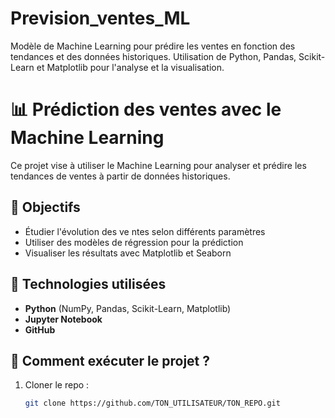 # Prevision_ventes_ML
Modèle de Machine Learning pour prédire les ventes en fonction des tendances et des données historiques. Utilisation de Python, Pandas, Scikit-Learn et Matplotlib pour l'analyse et la visualisation.

# 📊 Prédiction des ventes avec le Machine Learning

Ce projet vise à utiliser le Machine Learning pour analyser et prédire les tendances de ventes à partir de données historiques.

## 📌 Objectifs
- Étudier l'évolution des ve
  ntes selon différents paramètres
- Utiliser des modèles de régression pour la prédiction
- Visualiser les résultats avec Matplotlib et Seaborn

## 🔧 Technologies utilisées
- **Python** (NumPy, Pandas, Scikit-Learn, Matplotlib)
- **Jupyter Notebook**
- **GitHub**

## 🚀 Comment exécuter le projet ?
1. Cloner le repo :  
   ```bash
   git clone https://github.com/TON_UTILISATEUR/TON_REPO.git
